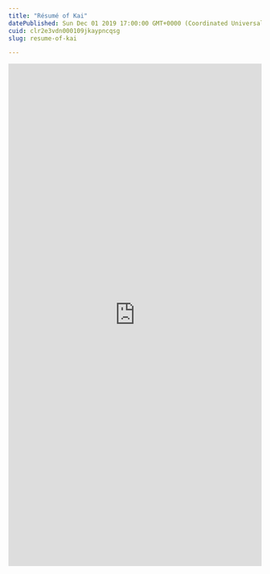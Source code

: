 ```yaml
---
title: "Résumé of Kai"
datePublished: Sun Dec 01 2019 17:00:00 GMT+0000 (Coordinated Universal Time)
cuid: clr2e3vdn000109jkaypncqsg
slug: resume-of-kai

---
```



<iframe src="https://drive.google.com/file/d/1YCFd7qEZZ8S2adzA6GoZKb49jvY0_bTD/preview" width="700" height="1000" style="border:none;overflow:hidden;margin:auto;max-width:100%; max-height: calc(max(70vh, 70vw))" scrolling="no" frameborder="0" allowfullscreen="true" allow="autoplay; clipboard-write; encrypted-media; picture-in-picture; web-share"/>
